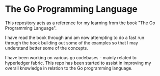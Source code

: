 # The Go Programming Language

This repository acts as a reference for my learning from the book "The Go Programming Language".

I have read the book through and am now attempting to do a fast run through the book building out some of the
examples so that I may understand better some of the concepts.

I have been working on various go codebases - mainly related to hyperledger fabric. This repo has been started 
to assist in improving my overall knowledge in relation to the Go programming language.